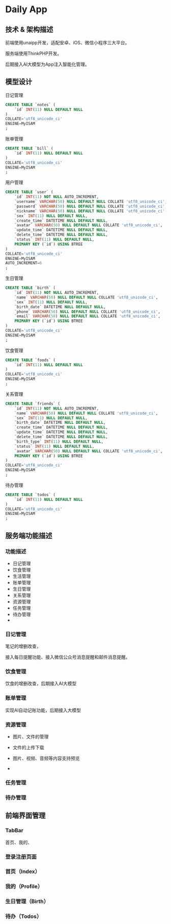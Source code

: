 # Daily App

## 技术 & 架构描述

前端使用unaipp开发，适配安卓、iOS、微信小程序三大平台。

服务端使用ThinkPHP开发。

后期接入AI大模型为App注入智能化管理。



## 模型设计

日记管理

```sql
CREATE TABLE `notes` (
	`id` INT(11) NULL DEFAULT NULL
)
COLLATE='utf8_unicode_ci'
ENGINE=MyISAM
;
```

账单管理

```sql
CREATE TABLE `bill` (
	`id` INT(11) NULL DEFAULT NULL
)
COLLATE='utf8_unicode_ci'
ENGINE=MyISAM
;
```

用户管理

```sql
CREATE TABLE `user` (
	`id` INT(11) NOT NULL AUTO_INCREMENT,
	`username` VARCHAR(50) NULL DEFAULT NULL COLLATE 'utf8_unicode_ci',
	`password` VARCHAR(50) NULL DEFAULT NULL COLLATE 'utf8_unicode_ci',
	`nickname` VARCHAR(50) NULL DEFAULT NULL COLLATE 'utf8_unicode_ci',
	`sex` INT(11) NULL DEFAULT NULL,
	`create_time` DATETIME NULL DEFAULT NULL,
	`avatar` VARCHAR(50) NULL DEFAULT NULL COLLATE 'utf8_unicode_ci',
	`update_time` DATETIME NULL DEFAULT NULL,
	`delete_time` DATETIME NULL DEFAULT NULL,
	`status` INT(11) NULL DEFAULT NULL,
	PRIMARY KEY (`id`) USING BTREE
)
COLLATE='utf8_unicode_ci'
ENGINE=MyISAM
AUTO_INCREMENT=6
;
```

生日管理

```sql
CREATE TABLE `birth` (
	`id` INT(11) NOT NULL AUTO_INCREMENT,
	`name` VARCHAR(50) NULL DEFAULT NULL COLLATE 'utf8_unicode_ci',
	`sex` INT(11) NULL DEFAULT NULL,
	`birth_date` DATETIME NULL DEFAULT NULL,
	`phone` VARCHAR(50) NULL DEFAULT NULL COLLATE 'utf8_unicode_ci',
	`email` VARCHAR(50) NULL DEFAULT NULL COLLATE 'utf8_unicode_ci',
	PRIMARY KEY (`id`) USING BTREE
)
COLLATE='utf8_unicode_ci'
ENGINE=MyISAM
;
```

饮食管理

```sql
CREATE TABLE `foods` (
	`id` INT(11) NULL DEFAULT NULL
)
COLLATE='utf8_unicode_ci'
ENGINE=MyISAM
;
```

关系管理

```sql
CREATE TABLE `friends` (
	`id` INT(11) NOT NULL AUTO_INCREMENT,
	`name` VARCHAR(50) NULL DEFAULT NULL COLLATE 'utf8_unicode_ci',
	`sex` INT(11) NULL DEFAULT NULL,
	`birth_date` DATETIME NULL DEFAULT NULL,
	`create_time` DATETIME NULL DEFAULT NULL,
	`update_time` DATETIME NULL DEFAULT NULL,
	`delete_time` DATETIME NULL DEFAULT NULL,
	`birth_type` INT(11) NULL DEFAULT NULL,
	`status` INT(11) NULL DEFAULT NULL,
	`avatar` VARCHAR(50) NULL DEFAULT NULL COLLATE 'utf8_unicode_ci',
	PRIMARY KEY (`id`) USING BTREE
)
COLLATE='utf8_unicode_ci'
ENGINE=MyISAM
;
```

待办管理

```sql
CREATE TABLE `todos` (
	`id` INT(11) NULL DEFAULT NULL
)
COLLATE='utf8_unicode_ci'
ENGINE=MyISAM
;
```





## 服务端功能描述

### 功能描述

* 日记管理
* 饮食管理
* 生活管理
* 账单管理
* 生日管理
* 关系管理
* 资源管理
* 任务管理
* 待办管理
* 

### 日记管理

笔记的增删改查，

接入每日提醒功能、接入微信公众号消息提醒和邮件消息提醒。





### 饮食管理

饮食的增删改查，后期接入AI大模型





### 账单管理

实现AI自动记账功能，后期接入大模型







### 资源管理

* 图片、文件的管理

* 文件的上传下载
* 图片、视频、音频等内容支持预览
* 

### 任务管理



### 待办管理





## 前端界面管理

### TabBar

首页、我的、



### 登录注册页面





### 首页（Index）







### 我的（Profile）





### 生日管理（Birth）





### 待办（Todos）









